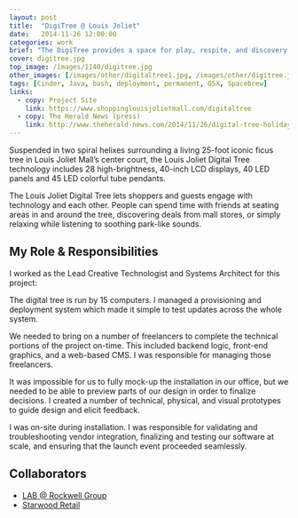```yaml
---
layout: post
title:  "DigiTree @ Louis Joliet"
date:   2014-11-26 12:00:00
categories: work
brief: "The DigiTree provides a space for play, respite, and discovery in the midst of the Louis Joliet Mall."
cover: digitree.jpg
top_image: /images/1140/digitree.jpg
other_images: [/images/other/digitaltree1.jpg, /images/other/digitree.jpg]
tags: [Cinder, Java, bash, deployment, permanent, OSX, Spacebrew]
links:
  - copy: Project Site
    link: https://www.shoppinglouisjolietmall.com/digitaltree
  - copy: The Herald News (press)
    link: http://www.theherald-news.com/2014/11/26/digital-tree-holiday-centerpiece-at-louis-joliet/a9juog9/
---
```

Suspended in two spiral helixes surrounding a living 25-foot iconic ficus tree in Louis Joliet Mall’s center court, the Louis Joliet Digital Tree technology includes 28 high-brightness, 40-inch LCD displays, 40 LED panels and 45 LED colorful tube pendants.

The Louis Joliet Digital Tree lets shoppers and guests engage with technology and each other. People can spend time with friends at seating areas in and around the tree, discovering deals from mall stores, or simply relaxing while listening to soothing park-like sounds.

## My Role & Responsibilities
I worked as the Lead Creative Technologist and Systems Architect for this project:

The digital tree is run by 15 computers. I managed a provisioning and deployment system which made it simple to test updates across the whole system.

We needed to bring on a number of freelancers to complete the technical portions of the project on-time. This included backend logic, front-end graphics, and a web-based CMS. I was responsible for managing those freelancers.

It was impossible for us to fully mock-up the installation in our office, but we needed to be able to preview parts of our design in order to finalize decisions. I created a number of technical, physical, and visual prototypes to guide design and elicit feedback.

I was on-site during installation. I was responsible for validating and troubleshooting vendor integration, finalizing and testing our software at scale, and ensuring that the launch event proceeded seamlessly.

## Collaborators
* [LAB @ Rockwell Group][rg]
* [Starwood Retail][sr]

[rg]: https://www.rockwellgroup.com/lab
[sr]: https://starwoodretail.com/
